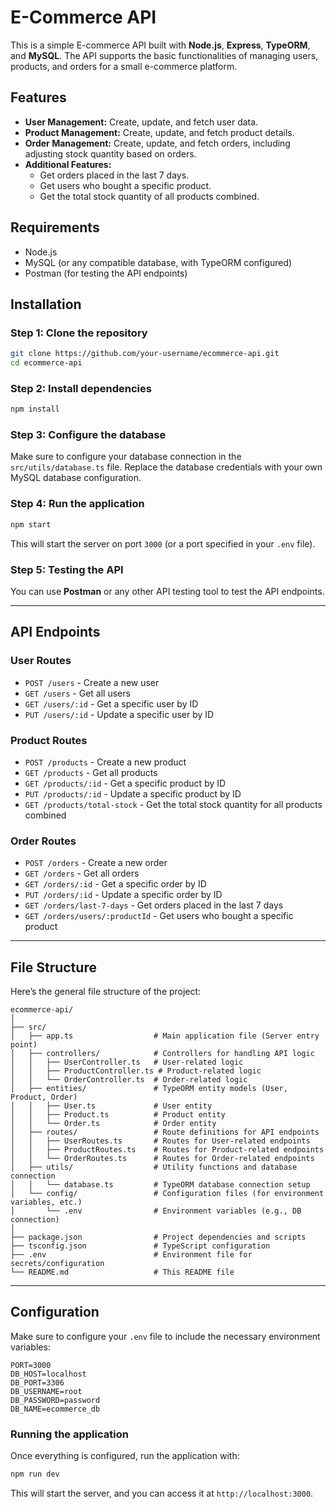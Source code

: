 # E-Commerce API

This is a simple E-commerce API built with **Node.js**, **Express**, **TypeORM**, and **MySQL**. The API supports the basic functionalities of managing users, products, and orders for a small e-commerce platform.

## Features

- **User Management:** Create, update, and fetch user data.
- **Product Management:** Create, update, and fetch product details.
- **Order Management:** Create, update, and fetch orders, including adjusting stock quantity based on orders.
- **Additional Features:**
  - Get orders placed in the last 7 days.
  - Get users who bought a specific product.
  - Get the total stock quantity of all products combined.

## Requirements

- Node.js
- MySQL (or any compatible database, with TypeORM configured)
- Postman (for testing the API endpoints)

## Installation

### Step 1: Clone the repository

```bash
git clone https://github.com/your-username/ecommerce-api.git
cd ecommerce-api
```

### Step 2: Install dependencies

```bash
npm install
```

### Step 3: Configure the database

Make sure to configure your database connection in the `src/utils/database.ts` file. Replace the database credentials with your own MySQL database configuration.

### Step 4: Run the application

```bash
npm start
```

This will start the server on port `3000` (or a port specified in your `.env` file).

### Step 5: Testing the API

You can use **Postman** or any other API testing tool to test the API endpoints.

---

## API Endpoints

### **User Routes**

- `POST /users` - Create a new user
- `GET /users` - Get all users
- `GET /users/:id` - Get a specific user by ID
- `PUT /users/:id` - Update a specific user by ID

### **Product Routes**

- `POST /products` - Create a new product
- `GET /products` - Get all products
- `GET /products/:id` - Get a specific product by ID
- `PUT /products/:id` - Update a specific product by ID
- `GET /products/total-stock` - Get the total stock quantity for all products combined

### **Order Routes**

- `POST /orders` - Create a new order
- `GET /orders` - Get all orders
- `GET /orders/:id` - Get a specific order by ID
- `PUT /orders/:id` - Update a specific order by ID
- `GET /orders/last-7-days` - Get orders placed in the last 7 days
- `GET /orders/users/:productId` - Get users who bought a specific product

---

## File Structure

Here’s the general file structure of the project:

```
ecommerce-api/
│
├── src/
│   ├── app.ts                  # Main application file (Server entry point)
│   ├── controllers/            # Controllers for handling API logic
│   │   ├── UserController.ts   # User-related logic
│   │   ├── ProductController.ts # Product-related logic
│   │   └── OrderController.ts  # Order-related logic
│   ├── entities/               # TypeORM entity models (User, Product, Order)
│   │   ├── User.ts             # User entity
│   │   ├── Product.ts          # Product entity
│   │   └── Order.ts            # Order entity
│   ├── routes/                 # Route definitions for API endpoints
│   │   ├── UserRoutes.ts       # Routes for User-related endpoints
│   │   ├── ProductRoutes.ts    # Routes for Product-related endpoints
│   │   └── OrderRoutes.ts      # Routes for Order-related endpoints
│   ├── utils/                  # Utility functions and database connection
│   │   └── database.ts         # TypeORM database connection setup
│   └── config/                 # Configuration files (for environment variables, etc.)
│       └── .env                # Environment variables (e.g., DB connection)
│
├── package.json                # Project dependencies and scripts
├── tsconfig.json               # TypeScript configuration
├── .env                        # Environment file for secrets/configuration
└── README.md                   # This README file
```

---

## Configuration

Make sure to configure your `.env` file to include the necessary environment variables:

```
PORT=3000
DB_HOST=localhost
DB_PORT=3306
DB_USERNAME=root
DB_PASSWORD=password
DB_NAME=ecommerce_db
```

### Running the application

Once everything is configured, run the application with:

```bash
npm run dev
```

This will start the server, and you can access it at `http://localhost:3000`.

